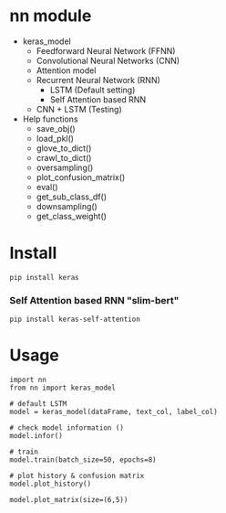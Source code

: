 # nn module
- keras_model
    - Feedforward Neural Network (FFNN)
    - Convolutional Neural Networks (CNN)
    - Attention model
    - Recurrent Neural Network (RNN)
        - LSTM (Default setting)
        - Self Attention based RNN
    - CNN + LSTM (Testing)
- Help functions
    - save_obj()
    - load_pkl()
    - glove_to_dict()
    - crawl_to_dict()
    - oversampling()
    - plot_confusion_matrix()
    - eval()
    - get_sub_class_df()
    - downsampling()
    - get_class_weight()

# Install
```
pip install keras 
```
### Self Attention based RNN "slim-bert"
```
pip install keras-self-attention
```

# Usage
```
import nn
from nn import keras_model

# default LSTM 
model = keras_model(dataFrame, text_col, label_col)

# check model information ()
model.infor()

# train
model.train(batch_size=50, epochs=8)

# plot history & confusion matrix
model.plot_history()

model.plot_matrix(size=(6,5))
```
